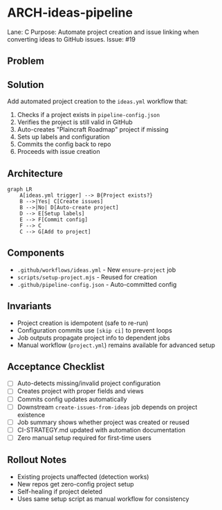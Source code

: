 # ARCH-ideas-pipeline

Lane: C
Purpose: Automate project creation and issue linking when converting ideas to GitHub issues.
Issue: #19

## Problem

## Solution

Add automated project creation to the `ideas.yml` workflow that:

1. Checks if a project exists in `pipeline-config.json`
2. Verifies the project is still valid in GitHub
3. Auto-creates "Plaincraft Roadmap" project if missing
4. Sets up labels and configuration
5. Commits the config back to repo
6. Proceeds with issue creation

## Architecture

```mermaid
graph LR
    A[ideas.yml trigger] --> B{Project exists?}
    B -->|Yes| C[Create issues]
    B -->|No| D[Auto-create project]
    D --> E[Setup labels]
    E --> F[Commit config]
    F --> C
    C --> G[Add to project]
```

## Components

- `.github/workflows/ideas.yml` - New `ensure-project` job
- `scripts/setup-project.mjs` - Reused for creation
- `.github/pipeline-config.json` - Auto-committed config

## Invariants

- Project creation is idempotent (safe to re-run)
- Configuration commits use `[skip ci]` to prevent loops
- Job outputs propagate project info to dependent jobs
- Manual workflow (`project.yml`) remains available for advanced setup

## Acceptance Checklist

- [ ] Auto-detects missing/invalid project configuration
- [ ] Creates project with proper fields and views
- [ ] Commits config updates automatically
- [ ] Downstream `create-issues-from-ideas` job depends on project existence
- [ ] Job summary shows whether project was created or reused
- [ ] CI-STRATEGY.md updated with automation documentation
- [ ] Zero manual setup required for first-time users

## Rollout Notes

- Existing projects unaffected (detection works)
- New repos get zero-config project setup
- Self-healing if project deleted
- Uses same setup script as manual workflow for consistency
